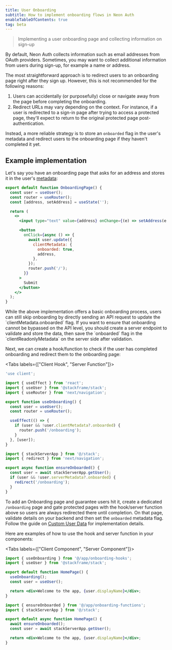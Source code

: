 ```yaml
---
title: User Onboarding
subtitle: How to implement onboarding flows in Neon Auth
enableTableOfContents: true
tag: beta
---
```


> Implementing a user onboarding page and collecting information on sign-up

By default, Neon Auth collects information such as email addresses from OAuth providers. Sometimes, you may want to collect additional information from users during sign-up, for example a name or address.

The most straightforward approach is to redirect users to an onboarding page right after they sign up. However, this is not recommended for the following reasons:

1. Users can accidentally (or purposefully) close or navigate away from the page before completing the onboarding.
2. Redirect URLs may vary depending on the context. For instance, if a user is redirected to a sign-in page after trying to access a protected page, they'll expect to return to the original protected page post-authentication.

Instead, a more reliable strategy is to store an `onboarded` flag in the user's metadata and redirect users to the onboarding page if they haven't completed it yet.

## Example implementation

Let's say you have an onboarding page that asks for an address and stores it in the user's [metadata](/docs/neon-auth/concepts/custom-user-data):

```jsx shouldWrap title="app/onboarding/page.tsx"
export default function OnboardingPage() {
  const user = useUser();
  const router = useRouter();
  const [address, setAddress] = useState('');

  return (
    <>
      <input type="text" value={address} onChange={(e) => setAddress(e.target.value)} />

      <button
        onClick={async () => {
          await user.update({
            clientMetadata: {
              onboarded: true,
              address,
            },
          });
          router.push('/');
        }}
      >
        Submit
      </button>
    </>
  );
}
```

<Admonition type="note">
  While the above implementation offers a basic onboarding process, users can still skip onboarding by directly sending an API request to update the `clientMetadata.onboarded` flag. If you want to ensure that onboarding cannot be bypassed on the API level, you should create a server endpoint to validate and store the data, then save the `onboarded` flag in the `clientReadonlyMetadata` on the server side after validation.
</Admonition>

Next, we can create a hook/function to check if the user has completed onboarding and redirect them to the onboarding page:

<Tabs labels={["Client Hook", "Server Function"]}>

<TabItem>

```jsx shouldWrap title="app/onboarding-hooks.ts"
'use client';

import { useEffect } from 'react';
import { useUser } from '@stackframe/stack';
import { useRouter } from 'next/navigation';

export function useOnboarding() {
  const user = useUser();
  const router = useRouter();

  useEffect(() => {
    if (user && !user.clientMetadata?.onboarded) {
      router.push('/onboarding');
    }
  }, [user]);
}
```

</TabItem>

<TabItem>

```jsx shouldWrap title="app/onboarding-functions.ts"
import { stackServerApp } from '@/stack';
import { redirect } from 'next/navigation';

export async function ensureOnboarded() {
  const user = await stackServerApp.getUser();
  if (user && !user.serverMetadata?.onboarded) {
    redirect('/onboarding');
  }
}
```

</TabItem>

</Tabs>

To add an Onboarding page and guarantee users hit it, create a dedicated `/onboarding` page and gate protected pages with the hook/server function above so users are always redirected there until completion. On that page, validate details on your backend and then set the `onboarded` metadata flag. Follow the guide on [Custom User Data](/docs/neon-auth/concepts/custom-user-data) for implementation details.

Here are examples of how to use the hook and server function in your components:

<Tabs labels={["Client Component", "Server Component"]}>

<TabItem>

```jsx shouldWrap title="app/page.tsx"
import { useOnboarding } from '@/app/onboarding-hooks';
import { useUser } from '@stackframe/stack';

export default function HomePage() {
  useOnboarding();
  const user = useUser();

  return <div>Welcome to the app, {user.displayName}</div>;
}
```

</TabItem>

<TabItem>

```jsx shouldWrap title="app/page.tsx"
import { ensureOnboarded } from '@/app/onboarding-functions';
import { stackServerApp } from '@/stack';

export default async function HomePage() {
  await ensureOnboarded();
  const user = await stackServerApp.getUser();

  return <div>Welcome to the app, {user.displayName}</div>;
}
```

</TabItem>

</Tabs>
